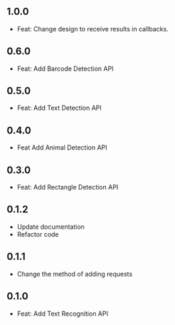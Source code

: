 ## 1.0.0
* Feat: Change design to receive results in callbacks.

## 0.6.0
* Feat: Add Barcode Detection API

## 0.5.0
* Feat: Add Text Detection API

## 0.4.0
* Feat Add Animal Detection API

## 0.3.0
* Feat: Add Rectangle Detection API

## 0.1.2
* Update documentation
* Refactor code

## 0.1.1
* Change the method of adding requests

## 0.1.0
* Feat: Add Text Recognition API
